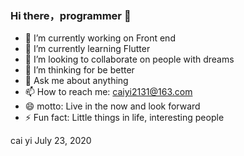 ### Hi there，programmer 👋

- 🔭 I’m currently working on Front end
- 🌱 I’m currently learning Flutter
- 👯 I’m looking to collaborate on people with dreams
- 🤔 I’m thinking for be better
- 💬 Ask me about anything
- 📫 How to reach me: caiyi2131@163.com
- 😄 motto: Live in the now and look forward
- ⚡ Fun fact: Little things in life, interesting people


cai yi
July 23, 2020
